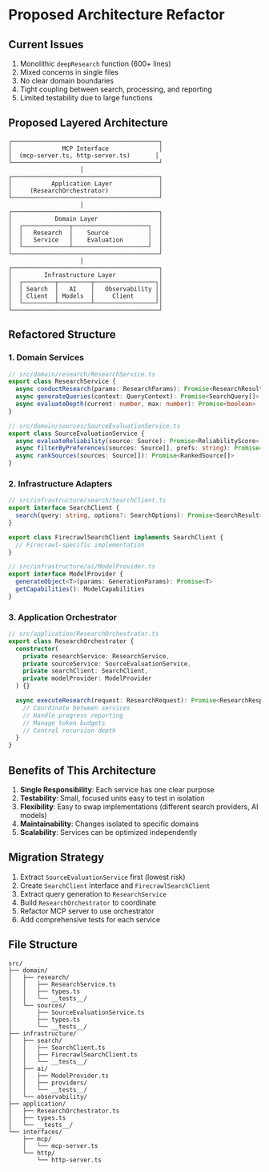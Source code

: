 # Proposed Architecture Refactor

## Current Issues
1. Monolithic `deepResearch` function (600+ lines)
2. Mixed concerns in single files
3. No clear domain boundaries
4. Tight coupling between search, processing, and reporting
5. Limited testability due to large functions

## Proposed Layered Architecture

```
┌─────────────────────────────────────────┐
│              MCP Interface              │
│  (mcp-server.ts, http-server.ts)       │
└─────────────────────────────────────────┘
                    │
┌─────────────────────────────────────────┐
│           Application Layer             │
│     (ResearchOrchestrator)              │
└─────────────────────────────────────────┘
                    │
┌─────────────────────────────────────────┐
│            Domain Layer                 │
│  ┌─────────────┬─────────────────────┐  │
│  │   Research  │    Source           │  │
│  │   Service   │    Evaluation       │  │
│  └─────────────┴─────────────────────┘  │
└─────────────────────────────────────────┘
                    │
┌─────────────────────────────────────────┐
│         Infrastructure Layer            │
│  ┌─────────┬─────────┬─────────────────┐│
│  │ Search  │   AI    │   Observability ││
│  │ Client  │ Models  │     Client      ││
│  └─────────┴─────────┴─────────────────┘│
└─────────────────────────────────────────┘
```

## Refactored Structure

### 1. Domain Services
```typescript
// src/domain/research/ResearchService.ts
export class ResearchService {
  async conductResearch(params: ResearchParams): Promise<ResearchResult>
  async generateQueries(context: QueryContext): Promise<SearchQuery[]>
  async evaluateDepth(current: number, max: number): Promise<boolean>
}

// src/domain/sources/SourceEvaluationService.ts  
export class SourceEvaluationService {
  async evaluateReliability(source: Source): Promise<ReliabilityScore>
  async filterByPreferences(sources: Source[], prefs: string): Promise<Source[]>
  async rankSources(sources: Source[]): Promise<RankedSource[]>
}
```

### 2. Infrastructure Adapters
```typescript
// src/infrastructure/search/SearchClient.ts
export interface SearchClient {
  search(query: string, options?: SearchOptions): Promise<SearchResult>
}

export class FirecrawlSearchClient implements SearchClient {
  // Firecrawl-specific implementation
}

// src/infrastructure/ai/ModelProvider.ts
export interface ModelProvider {
  generateObject<T>(params: GenerationParams): Promise<T>
  getCapabilities(): ModelCapabilities
}
```

### 3. Application Orchestrator
```typescript
// src/application/ResearchOrchestrator.ts
export class ResearchOrchestrator {
  constructor(
    private researchService: ResearchService,
    private sourceService: SourceEvaluationService,
    private searchClient: SearchClient,
    private modelProvider: ModelProvider
  ) {}

  async executeResearch(request: ResearchRequest): Promise<ResearchResponse> {
    // Coordinate between services
    // Handle progress reporting
    // Manage token budgets
    // Control recursion depth
  }
}
```

## Benefits of This Architecture

1. **Single Responsibility**: Each service has one clear purpose
2. **Testability**: Small, focused units easy to test in isolation
3. **Flexibility**: Easy to swap implementations (different search providers, AI models)
4. **Maintainability**: Changes isolated to specific domains
5. **Scalability**: Services can be optimized independently

## Migration Strategy

1. Extract `SourceEvaluationService` first (lowest risk)
2. Create `SearchClient` interface and `FirecrawlSearchClient`
3. Extract query generation to `ResearchService`
4. Build `ResearchOrchestrator` to coordinate
5. Refactor MCP server to use orchestrator
6. Add comprehensive tests for each service

## File Structure
```
src/
├── domain/
│   ├── research/
│   │   ├── ResearchService.ts
│   │   ├── types.ts
│   │   └── __tests__/
│   └── sources/
│       ├── SourceEvaluationService.ts
│       ├── types.ts
│       └── __tests__/
├── infrastructure/
│   ├── search/
│   │   ├── SearchClient.ts
│   │   ├── FirecrawlSearchClient.ts
│   │   └── __tests__/
│   ├── ai/
│   │   ├── ModelProvider.ts
│   │   ├── providers/
│   │   └── __tests__/
│   └── observability/
├── application/
│   ├── ResearchOrchestrator.ts
│   ├── types.ts
│   └── __tests__/
└── interfaces/
    ├── mcp/
    │   └── mcp-server.ts
    └── http/
        └── http-server.ts
```